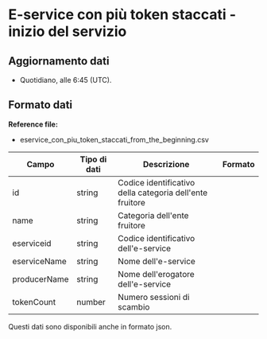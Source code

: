 
# E-service con più token staccati - inizio del servizio

## Aggiornamento dati

- Quotidiano, alle 6:45 (UTC).

## Formato dati

**Reference file:**

- eservice_con_piu_token_staccati_from_the_beginning.csv<br>

| Campo        | Tipo di dati | Descrizione                                              | Formato |
| ------------ | ------------ | -------------------------------------------------------- | ------- |
| id           | string       | Codice identificativo della categoria dell'ente fruitore |         |
| name         | string       | Categoria dell'ente fruitore                             |         |
| eserviceid   | string       | Codice identificativo dell'e-service                     |         |
| eserviceName | string       | Nome dell'e-service                                      |         |
| producerName | string       | Nome dell'erogatore dell'e-service                       |         |
| tokenCount   | number       | Numero sessioni di scambio                               |         |

Questi dati sono disponibili anche in formato json.
